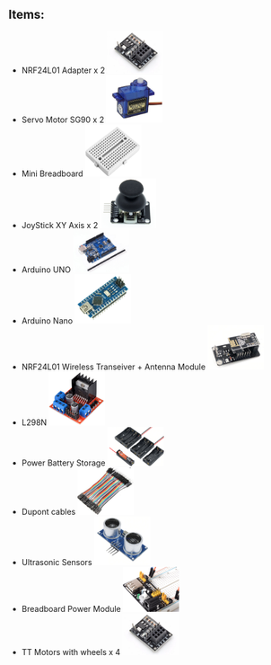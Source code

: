 ## Items:

* NRF24L01 Adapter x 2 <img src="https://github.com/alexvecchi/SEProject/blob/master/Images/NRF24L01adapter.PNG" width="100">
* Servo Motor SG90 x 2  <img src="https://github.com/alexvecchi/SEProject/blob/master/Images/SG90.PNG" width="100">
* Mini Breadboard <img src="https://github.com/alexvecchi/SEProject/blob/master/Images/Minibreadboard.PNG" width="100">
* JoyStick XY Axis x 2 <img src="https://github.com/alexvecchi/SEProject/blob/master/Images/joystick.PNG" width="100">
* Arduino UNO <img src="https://github.com/alexvecchi/SEProject/blob/master/Images/arduinouno.PNG" width="100">
* Arduino Nano <img src="https://github.com/alexvecchi/SEProject/blob/master/Images/arduinonano.PNG" width="100">
* NRF24L01 Wireless Transeiver + Antenna Module <img src="https://github.com/alexvecchi/SEProject/blob/master/Images/NRF24L01.PNG" width="100">
* L298N <img src="https://github.com/alexvecchi/SEProject/blob/master/Images/L298N.PNG" width="100">
* Power Battery Storage <img src="https://github.com/alexvecchi/SEProject/blob/master/Images/powerbattery.PNG" width="100">
* Dupont cables <img src="https://github.com/alexvecchi/SEProject/blob/master/Images/dupont.PNG" width="100">
* Ultrasonic Sensors <img src="https://github.com/alexvecchi/SEProject/blob/master/Images/Ultrasonic.PNG" width="100">
* Breadboard Power Module <img src="https://github.com/alexvecchi/SEProject/blob/master/Images/Breadboardpower.PNG" width="100">
* TT Motors with wheels x 4 <img src="https://github.com/alexvecchi/SEProject/blob/master/Images/NRF24L01adapter.PNG" width="100">
